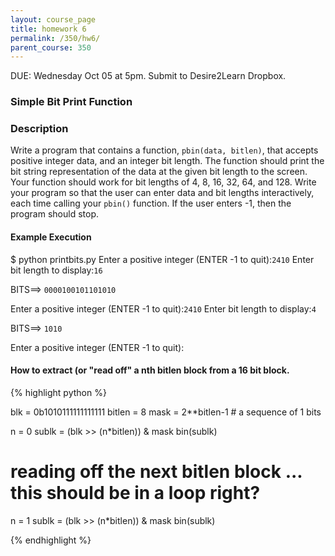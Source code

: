 ```yaml
---
layout: course_page
title: homework 6
permalink: /350/hw6/
parent_course: 350
---
```


DUE: Wednesday Oct 05 at 5pm. Submit to Desire2Learn Dropbox. 

### Simple Bit Print Function

### Description
Write a program that contains a function, ```pbin(data, bitlen)```,  that accepts positive integer data, and an integer bit length. The function should print the bit string representation of the data at the given bit length to the screen. Your function should work for bit lengths of 4, 8, 16, 32, 64, and 128. Write your program so that the user can enter data and bit lengths interactively, each time calling your  ```pbin()``` function. If the user enters -1, then the program should stop.

#### Example Execution

$ python printbits.py 
Enter a positive integer (ENTER -1 to quit):```2410```
Enter bit length to display:```16```

BITS==>  ```0000100101101010```


Enter a positive integer (ENTER -1 to quit):```2410```
Enter bit length to display:```4```

BITS==>  ```1010```


Enter a positive integer (ENTER -1 to quit):


#### How to extract (or "read off" a nth bitlen block from a 16 bit block. 
{% highlight python %}

blk = 0b1010111111111111
bitlen = 8
mask = 2**bitlen-1  # a sequence of 1 bits

n = 0
sublk = (blk >> (n*bitlen)) & mask
bin(sublk)

# reading off the next bitlen block ... this should be in a loop right?
n = 1
sublk = (blk >> (n*bitlen)) & mask
bin(sublk)

{% endhighlight %}

